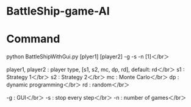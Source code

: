 # BattleShip-game-AI

# Command
python BattleShipWithGui.py [plyer1] [player2] -g -s -n [1]＜/br＞ 

player1, player2 : player type, [s1, s2, mc, dp, rd], default: rd＜/br＞ 
    s1 : Strategy 1＜/br＞ 
    s2 : Strategy 2＜/br＞ 
    mc : Monte Carlo＜/br＞ 
    dp : dynamic programming＜/br＞ 
    rd : random＜/br＞ 

-g : GUI＜/br＞ 
-s : stop every step＜/br＞ 
-n : number of games＜/br＞ 
    
